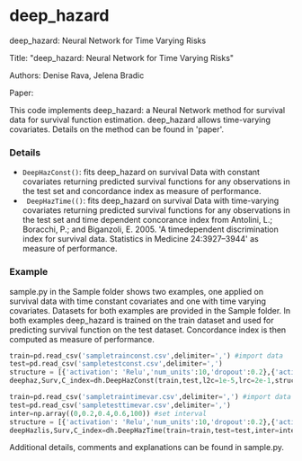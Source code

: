 # deep_hazard
deep_hazard: Neural Network for Time Varying Risks

Title: "deep_hazard: Neural Network for Time Varying Risks"

Authors: Denise Rava, Jelena Bradic

Paper: 

This code implements deep_hazard: a Neural Network method for survival data for survival function estimation. deep_hazard allows time-varying covariates. Details on the method can be found in 'paper'.

### Details
* `DeepHazConst()`: fits deep_hazard on survival Data with constant covariates returning predicted survival functions for any observations in the test set and concordance index as measure of performance.
* ` DeepHazTime(()`: fits deep_hazard on survival Data with time-varying covariates returning predicted survival functions for any observations in the test set and time dependent concorance index from Antolini, L.; Boracchi, P.; and Biganzoli, E. 2005. 'A timedependent discrimination index for survival data. Statistics in Medicine 24:3927–3944' as measure of performance.

### Example
sample.py in the Sample folder shows two examples, one applied on survival data with time constant covariates and one with time varying covariates. Datasets for both examples are provided in the Sample folder. In both examples deep_hazard is trained on the train dataset and used for predicting survival function on the test dataset. Concordance index is then computed as measure of performance. 
```python
train=pd.read_csv('sampletrainconst.csv',delimiter=',') #import data
test=pd.read_csv('sampletestconst.csv',delimiter=',')
structure = [{'activation': 'Relu','num_units':10,'dropout':0.2},{'activation': 'Relu','num_units':10,'dropout':0.2}] #define structure
deephaz,Surv,C_index=dh.DeepHazConst(train,test,l2c=1e-5,lrc=2e-1,structure=structure,init_method='he_uniform',optimizer='adam',num_epochs=1000,early_stopping=1e-5,penal='Ridge') #apply deep_hazard
```

```python
train=pd.read_csv('sampletraintimevar.csv',delimiter=',') #import data
test=pd.read_csv('sampletesttimevar.csv',delimiter=',')
inter=np.array((0,0.2,0.4,0.6,100)) #set interval
structure = [{'activation': 'Relu','num_units':10,'dropout':0.2},{'activation': 'Relu','num_units':10,'dropout':0.2}] #define structure of network
deepHazlis,Surv,C_index=dh.DeepHazTime(train=train,test=test,inter=inter,Ncol=3,l2c=1e-5,lrc=2e-1,structure=structure,init_method='he_uniform',optimizer='adam',num_epochs=1000,early_stopping=1e-5,penal='Ridge') #apply deep_hazard
```

Additional details, comments and explanations can be found in sample.py. 

